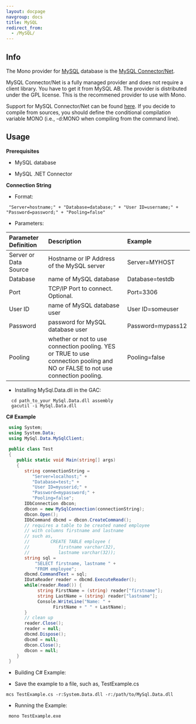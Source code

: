 ```yaml
---
layout: docpage
navgroup: docs
title: MySQL
redirect_from:
  - /MySQL/
---
```


Info
----

The Mono provider for [MySQL](http://www.mysql.com/) database is the [MySQL Connector/Net](http://dev.mysql.com/downloads/connector/net/).

MySQL Connector/Net is a fully managed provider and does not require a client library. You have to get it from MySQL AB. The provider is distributed under the GPL license. This is the recommened provider to use with Mono.

Support for MySQL Connector/Net can be found [here](http://dev.mysql.com/support/). If you decide to compile from sources, you should define the conditional compilation variable MONO (i.e., -d:MONO when compiling from the command line).

Usage
-----

**Prerequisites**

-   MySQL database

-   MySQL .NET Connector

**Connection String**

-   Format:

<!-- -->

     "Server=hostname;" + "Database=database;" + "User ID=username;" + "Password=password;" + "Pooling=false"

-   Parameters:

|Parameter Definition|Description|Example|
|:-------------------|:----------|:------|
|Server or Data Source|Hostname or IP Address of the MySQL server|Server=MYHOST|
|Database|name of MySQL database|Database=testdb|
|Port|TCP/IP Port to connect. Optional.|Port=3306|
|User ID|name of MySQL database user|User ID=someuser|
|Password|password for MySQL database user|Password=mypass12|
|Pooling|whether or not to use connection pooling. YES or TRUE to use connection pooling and NO or FALSE to not use connection pooling.|Pooling=false|

-   Installing MySql.Data.dll in the GAC:

<!-- -->

      cd path_to_your MySql.Data.dll assembly
      gacutil -i MySql.Data.dll

**C\# Example**

``` csharp
 using System;
 using System.Data;
 using MySql.Data.MySqlClient;
 
 public class Test
 {
    public static void Main(string[] args)
    {
       string connectionString =
          "Server=localhost;" +
          "Database=test;" +
          "User ID=myuserid;" +
          "Password=mypassword;" +
          "Pooling=false";
       IDbConnection dbcon;
       dbcon = new MySqlConnection(connectionString);
       dbcon.Open();
       IDbCommand dbcmd = dbcon.CreateCommand();
       // requires a table to be created named employee
       // with columns firstname and lastname
       // such as,
       //        CREATE TABLE employee (
       //           firstname varchar(32),
       //           lastname varchar(32));
       string sql =
           "SELECT firstname, lastname " +
           "FROM employee";
       dbcmd.CommandText = sql;
       IDataReader reader = dbcmd.ExecuteReader();
       while(reader.Read()) {
            string FirstName = (string) reader["firstname"];
            string LastName = (string) reader["lastname"];
            Console.WriteLine("Name: " +
                  FirstName + " " + LastName);
       }
       // clean up
       reader.Close();
       reader = null;
       dbcmd.Dispose();
       dbcmd = null;
       dbcon.Close();
       dbcon = null;
    }
 }
```

-   Building C\# Example:

-   Save the example to a file, such as, TestExample.cs

<!-- -->

    mcs TestExample.cs -r:System.Data.dll -r:/path/to/MySql.Data.dll

-   Running the Example:

<!-- -->

     mono TestExample.exe 

